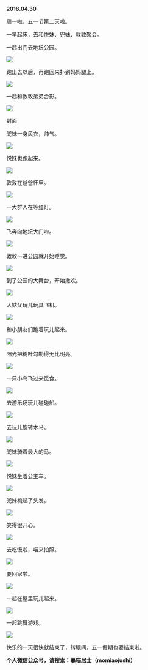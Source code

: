 
          
            
**2018.04.30**

周一啦，五一节第二天啦。

一早起床，去和悦妹、兜妹、敦敦聚会。

一起出门去地坛公园。




![](//upload-images.jianshu.io/upload_images/51001-adb35949e0ae0c34.jpg)




跑出去以后，再跑回来扑到妈妈腿上。




![](//upload-images.jianshu.io/upload_images/51001-298556b447474242.jpg)




一起和敦敦弟弟合影。




![](//upload-images.jianshu.io/upload_images/51001-91f17d5907511ba4.jpg)

封面


兜妹一身风衣，帅气。




![](//upload-images.jianshu.io/upload_images/51001-8468b71df3b58de6.jpg)




悦妹也跑起来。




![](//upload-images.jianshu.io/upload_images/51001-c3053463b668aed5.jpg)




敦敦在爸爸怀里。




![](//upload-images.jianshu.io/upload_images/51001-d2d63dae9c5f4caf.jpg)




一大群人在等红灯。




![](//upload-images.jianshu.io/upload_images/51001-0f3121544e7c24be.jpg)




飞奔向地坛大门啦。




![](//upload-images.jianshu.io/upload_images/51001-fa21e3bcf0e3a066.jpg)




敦敦一进公园就开始睡觉。




![](//upload-images.jianshu.io/upload_images/51001-927c39b2ad2e2a35.jpg)




到了公园的大舞台，开始撒欢。




![](//upload-images.jianshu.io/upload_images/51001-0ff68f0f51bf317c.jpg)




大姑父玩儿玩具飞机。




![](//upload-images.jianshu.io/upload_images/51001-158be34c4c2fe7be.jpg)




和小朋友们跑着玩儿起来。




![](//upload-images.jianshu.io/upload_images/51001-5bd880aecf813a3a.jpg)




阳光把树叶勾勒得无比明亮。




![](//upload-images.jianshu.io/upload_images/51001-12f6ba548264aaaf.jpg)




一只小鸟飞过来觅食。




![](//upload-images.jianshu.io/upload_images/51001-e515db2a9fc947af.jpg)




去游乐场玩儿碰碰船。




![](//upload-images.jianshu.io/upload_images/51001-1b99b4504fa675d6.jpg)




去玩儿旋转木马。




![](//upload-images.jianshu.io/upload_images/51001-81f5018d57af0e36.jpg)




兜妹骑着最大的马。




![](//upload-images.jianshu.io/upload_images/51001-ca76dc9619e05dce.jpg)




悦妹坐着公主车。




![](//upload-images.jianshu.io/upload_images/51001-65ef997c9fcbe2d7.jpg)




兜妹梳起了头发。




![](//upload-images.jianshu.io/upload_images/51001-95c38d088fa594f4.jpg)




笑得很开心。




![](//upload-images.jianshu.io/upload_images/51001-86ff33ac4d367352.jpg)




去吃饭啦，喵来拍照。




![](//upload-images.jianshu.io/upload_images/51001-b26e642d3d15f01c.jpg)




要回家啦。




![](//upload-images.jianshu.io/upload_images/51001-bf847ea89605378d.jpg)




一起在屋里玩儿起来。




![](//upload-images.jianshu.io/upload_images/51001-af0a17665437f4ea.jpg)




一起跳舞游戏。




![](//upload-images.jianshu.io/upload_images/51001-37904545eb636e04.jpg)




快乐的一天很快就结束了，转眼间，五一假期也要结束啦。


**个人微信公众号，请搜索：摹喵居士（momiaojushi）**

          
        